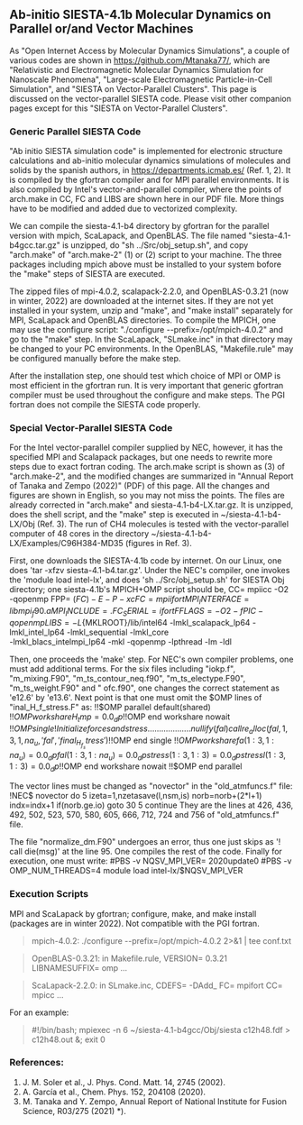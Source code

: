 ## Ab-initio SIESTA-4.1b Molecular Dynamics on Parallel or/and Vector Machines ##

As "Open Internet Access by Molecular Dynamics Simulations", a couple of various codes are shown in https://github.com/Mtanaka77/, which are "Relativistic and Electromagnetic Molecular Dynamics Simulation for Nanoscale Phenomena", "Large-scale Electromagnetic Particle-in-Cell Simulation", and "SIESTA on Vector-Parallel Clusters". This page is discussed on the vector-parallel SIESTA code. Please visit other companion pages except for this "SIESTA on Vector-Parallel Clusters".

### Generic Parallel SIESTA Code ###

"Ab initio SIESTA simulation code" is implemented for electronic structure calculations and ab-initio molecular dynamics simulations of molecules and solids by the spanish authors, in https://departments.icmab.es/ (Ref. 1, 2). It is compiled by the gfortran compiler and for MPI parallel environments. It is also compiled by Intel's vector-and-parallel compiler, where the points of arch.make in CC, FC and LIBS are shown here in our PDF file. More things have to be modified and added due to vectorized complexity.

We can compile the siesta-4.1-b4 directory by gfortran for the parallel version with mpich, ScaLapack, and OpenBLAS. The file named "siesta-4.1-b4gcc.tar.gz" is unzipped, do "sh ../Src/obj_setup.sh", and copy "arch.make" of "arch.make-2" (1) or (2) script to your machine. The three packages including mpich above must be installed to your system bofore the "make" steps of SIESTA are executed.

The zipped files of mpi-4.0.2, scalapack-2.2.0, and OpenBLAS-0.3.21 (now in winter, 2022) are downloaded at the internet sites. If they are not yet installed in your system, unzip and "make", and "make install" separately for MPI, ScaLapack and OpenBLAS directories. 
To compile the MPICH, one may use the configure script: "./configure --prefix=/opt/mpich-4.0.2" and go to the "make" step. In the ScaLapack, "SLmake.inc" in that directory may be changed to your PC environments. In the OpenBLAS, "Makefile.rule" may be configured manually before the make step. 

After the installation step, one should test which choice of MPI or OMP is most efficient in the gfortran run. It is very important that generic gfortran compiler must be used throughout the configure and make steps. The PGI fortran does not compile the SIESTA code properly. 


### Special Vector-Parallel SIESTA Code ###

For the Intel vector-parallel compiler supplied by NEC, however, it has the specified MPI and Scalapack packages, but one needs to rewrite more steps due to exact fortran coding. The arch.make script is shown as (3) of "arch.make-2", and the modified changes are summarized in "Annual Report of Tanaka and Zempo (2022)" (PDF) of this page. All the changes and figures are shown in English, so you may not miss the points. The files are already corrected in "arch.make" and siesta-4.1-b4-LX.tar.gz. It is unzipped, does the shell script, and the "make" step is executed in ~/siesta-4.1-b4-LX/Obj (Ref. 3). The run of CH4 molecules is tested with the vector-parallel computer of 48 cores in the directory ~/siesta-4.1-b4-LX/Examples/C96H384-MD35 (figures in Ref. 3).

First, one downloads the SIESTA-4.1b code by internet. On our Linux, one does 'tar -xfzv siesta-4.1-b4.tar.gz'. Under the NEC's compiler, one invokes the 'module load intel-lx', and does 'sh ../Src/obj_setup.sh' for SIESTA Obj directory; one siesta-4.1b's MPICH+OMP script should be, 
CC= mpiicc -O2 -qopenmp
FPP= $(FC) -E -P -x c
FC= mpiifort
MPI_INTERFACE = libmpi_f90.a
MPI_INCLUDE = .
FC_SERIAL= ifort
FFLAGS = -O2 -fPIC -qopenmp
LIBS =  -L${MKLROOT}/lib/intel64 -lmkl_scalapack_lp64 -lmkl_intel_lp64 -lmkl_sequential -lmkl_core \
 -lmkl_blacs_intelmpi_lp64 -mkl -qopenmp -lpthread -lm -ldl

Then, one proceeds the 'make' step. For NEC's own compiler problems, one must add additional terms. For the six files including "iokp.f", "m_mixing.F90", "m_ts_contour_neq.f90", "m_ts_electype.F90",  "m_ts_weight.F90" and " ofc.f90", one changes the correct statement as 'e12.6' by 'e13.6'. Next point is that one must omit the $OMP lines of "inal_H_f_stress.F" as:
!!$OMP parallel default(shared)
!!$OMP workshare
      H_tmp = 0.0_dp
!!$OMP end workshare nowait
!!$OMP single
!     Initialize forces and stress ...................
      nullify(fal)
      call re_alloc( fal, 1, 3, 1, na_u, 'fal', 'final_H_f_stress' )
!!$OMP end single
!!$OMP workshare
      fa(1:3,1:na_u) = 0.0_dp
      fal(1:3,1:na_u) = 0.0_dp
      stress(1:3,1:3) = 0.0_dp
      stressl(1:3,1:3) = 0.0_dp
!!$OMP end workshare nowait
!!$OMP end parallel

The vector lines must be changed as "novector" in the "old_atmfuncs.f" file:
!NEC$ novector
          do 5 izeta=1,nzetasave(l,nsm,is)
            norb=norb+(2*l+1)
            indx=indx+1
            if(norb.ge.io) goto 30
 5        continue
They are the lines at 426, 436, 492, 502, 523, 570, 580, 605, 666, 712, 724 and 756 of "old_atmfuncs.f" file.

The file "normalize_dm.F90" undergoes an error, thus one just skips as '! call die(msg)' at the line 95. One compiles the rest of the code. Finally for execution, one must write:
#PBS -v NQSV_MPI_VER= 2020update0
#PBS -v OMP_NUM_THREADS=4
module load intel-lx/$NQSV_MPI_VER


### Execution Scripts ###
 
MPI and ScaLapack by gfortran; configure, make, and make install (packages are in winter 2022). 
Not compatible with the PGI fortran.

>mpich-4.0.2: ./configure --prefix=/opt/mpich-4.0.2 2>&1 | tee conf.txt

>OpenBLAS-0.3.21: in Makefile.rule, VERSION= 0.3.21  LIBNAMESUFFIX= omp ...

>ScaLapack-2.2.0: in SLmake.inc, CDEFS= -DAdd_  FC= mpifort  CC= mpicc ...

For an example: 

>#!/bin/bash; mpiexec -n 6 ~/siesta-4.1-b4gcc/Obj/siesta c12h48.fdf > c12h48.out &; exit 0

### References: ###

1. J. M. Soler et al., J. Phys. Cond. Matt. 14, 2745 (2002).
2. A. García et al., Chem. Phys. 152, 204108 (2020).
3. M. Tanaka and Y. Zempo, Annual Report of National Institute for Fusion Science, R03/275 (2021) *).
